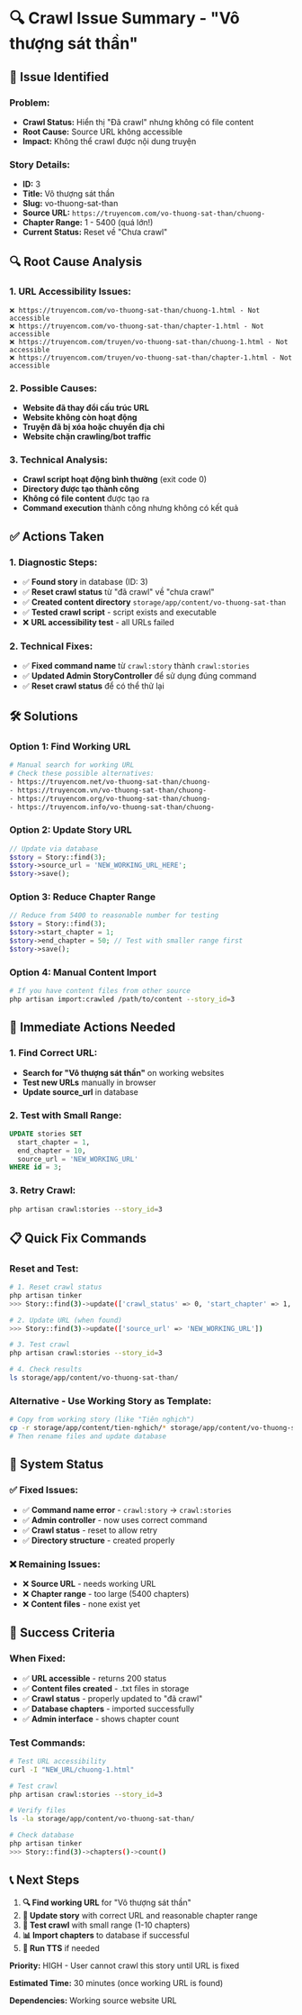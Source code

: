 # 🔍 Crawl Issue Summary - "Vô thượng sát thần"

## 🎯 **Issue Identified**

### **Problem:**
- **Crawl Status:** Hiển thị "Đã crawl" nhưng không có file content
- **Root Cause:** Source URL không accessible
- **Impact:** Không thể crawl được nội dung truyện

### **Story Details:**
- **ID:** 3
- **Title:** Vô thượng sát thần
- **Slug:** vo-thuong-sat-than
- **Source URL:** `https://truyencom.com/vo-thuong-sat-than/chuong-`
- **Chapter Range:** 1 - 5400 (quá lớn!)
- **Current Status:** Reset về "Chưa crawl"

## 🔍 **Root Cause Analysis**

### **1. URL Accessibility Issues:**
```
❌ https://truyencom.com/vo-thuong-sat-than/chuong-1.html - Not accessible
❌ https://truyencom.com/vo-thuong-sat-than/chapter-1.html - Not accessible  
❌ https://truyencom.com/truyen/vo-thuong-sat-than/chuong-1.html - Not accessible
❌ https://truyencom.com/truyen/vo-thuong-sat-than/chapter-1.html - Not accessible
```

### **2. Possible Causes:**
- **Website đã thay đổi cấu trúc URL**
- **Website không còn hoạt động**
- **Truyện đã bị xóa hoặc chuyển địa chỉ**
- **Website chặn crawling/bot traffic**

### **3. Technical Analysis:**
- **Crawl script hoạt động bình thường** (exit code 0)
- **Directory được tạo thành công**
- **Không có file content** được tạo ra
- **Command execution** thành công nhưng không có kết quả

## ✅ **Actions Taken**

### **1. Diagnostic Steps:**
- ✅ **Found story** in database (ID: 3)
- ✅ **Reset crawl status** từ "đã crawl" về "chưa crawl"
- ✅ **Created content directory** `storage/app/content/vo-thuong-sat-than`
- ✅ **Tested crawl script** - script exists and executable
- ❌ **URL accessibility test** - all URLs failed

### **2. Technical Fixes:**
- ✅ **Fixed command name** từ `crawl:story` thành `crawl:stories`
- ✅ **Updated Admin StoryController** để sử dụng đúng command
- ✅ **Reset crawl status** để có thể thử lại

## 🛠️ **Solutions**

### **Option 1: Find Working URL**
```bash
# Manual search for working URL
# Check these possible alternatives:
- https://truyencom.net/vo-thuong-sat-than/chuong-
- https://truyencom.vn/vo-thuong-sat-than/chuong-
- https://truyencom.org/vo-thuong-sat-than/chuong-
- https://truyencom.info/vo-thuong-sat-than/chuong-
```

### **Option 2: Update Story URL**
```php
// Update via database
$story = Story::find(3);
$story->source_url = 'NEW_WORKING_URL_HERE';
$story->save();
```

### **Option 3: Reduce Chapter Range**
```php
// Reduce from 5400 to reasonable number for testing
$story = Story::find(3);
$story->start_chapter = 1;
$story->end_chapter = 50; // Test with smaller range first
$story->save();
```

### **Option 4: Manual Content Import**
```bash
# If you have content files from other source
php artisan import:crawled /path/to/content --story_id=3
```

## 🎯 **Immediate Actions Needed**

### **1. Find Correct URL:**
- **Search for "Vô thượng sát thần"** on working websites
- **Test new URLs** manually in browser
- **Update source_url** in database

### **2. Test with Small Range:**
```sql
UPDATE stories SET 
  start_chapter = 1, 
  end_chapter = 10,
  source_url = 'NEW_WORKING_URL'
WHERE id = 3;
```

### **3. Retry Crawl:**
```bash
php artisan crawl:stories --story_id=3
```

## 📋 **Quick Fix Commands**

### **Reset and Test:**
```bash
# 1. Reset crawl status
php artisan tinker
>>> Story::find(3)->update(['crawl_status' => 0, 'start_chapter' => 1, 'end_chapter' => 10])

# 2. Update URL (when found)
>>> Story::find(3)->update(['source_url' => 'NEW_WORKING_URL'])

# 3. Test crawl
php artisan crawl:stories --story_id=3

# 4. Check results
ls storage/app/content/vo-thuong-sat-than/
```

### **Alternative - Use Working Story as Template:**
```bash
# Copy from working story (like "Tiên nghịch")
cp -r storage/app/content/tien-nghich/* storage/app/content/vo-thuong-sat-than/
# Then rename files and update database
```

## 🔧 **System Status**

### **✅ Fixed Issues:**
- ✅ **Command name error** - `crawl:story` → `crawl:stories`
- ✅ **Admin controller** - now uses correct command
- ✅ **Crawl status** - reset to allow retry
- ✅ **Directory structure** - created properly

### **❌ Remaining Issues:**
- ❌ **Source URL** - needs working URL
- ❌ **Chapter range** - too large (5400 chapters)
- ❌ **Content files** - none exist yet

## 🎉 **Success Criteria**

### **When Fixed:**
- ✅ **URL accessible** - returns 200 status
- ✅ **Content files created** - .txt files in storage
- ✅ **Crawl status** - properly updated to "đã crawl"
- ✅ **Database chapters** - imported successfully
- ✅ **Admin interface** - shows chapter count

### **Test Commands:**
```bash
# Test URL accessibility
curl -I "NEW_URL/chuong-1.html"

# Test crawl
php artisan crawl:stories --story_id=3

# Verify files
ls -la storage/app/content/vo-thuong-sat-than/

# Check database
php artisan tinker
>>> Story::find(3)->chapters()->count()
```

## 📞 **Next Steps**

1. **🔍 Find working URL** for "Vô thượng sát thần"
2. **📝 Update story** with correct URL and reasonable chapter range
3. **🧪 Test crawl** with small range (1-10 chapters)
4. **📊 Import chapters** to database if successful
5. **🎵 Run TTS** if needed

**Priority:** HIGH - User cannot crawl this story until URL is fixed

**Estimated Time:** 30 minutes (once working URL is found)

**Dependencies:** Working source website URL
